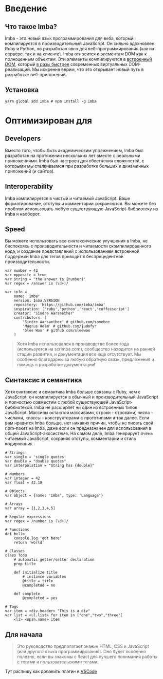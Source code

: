# Введение

## Что такое Imba?

Imba - это новый язык программирования для веба, который компилируется в производительный JavaScript. Он сильно вдохновлен Ruby и Python, но разработан явно для веб-программирования (как на сервере, так и на клиенте). Imba относится к элементам DOM как к полноценным объектам. Эти элементы компилируются в [встроенный DOM](/guides/advanced/performance), который [в разы быстрее](https://somebee.github.io/dom-reconciler-bench/index.html) современных виртуальных DOM-реализаций. Мы искренне верим, что это открывает новый путь в разработке веб-приложений.

## Установка

```
yarn global add imba # npm install -g imba
```

# Оптимизирован для

## Developers

Вместо того, чтобы быть академическим упражнением, Imba был разработан на протяжении нескольких лет вместе с реальными приложениями. Imba был настроен для облегчения сложностей, с которыми мы сталкиваемся при разработке больших и динамичных приложений (и сайтов).

## Interoperability
Imba компилируется в чистый и читаемый JavaScript. Ваше форматирование, отступы и комментарии сохраняются. Вы можете без проблем использовать любую существующую JavaScript-библиотеку из Imba и наоборот.

## Speed
Вы можете использовать все синтаксические улучшения в Imba, не беспокоясь о производительности и читаемости скомпилированного кода, и создание представлений с использованием встроенной поддержки Imba для тегов приводит к беспрецедентной производительности.

```imba
var number = 42
var opposite = true
var string = "the answer is {number}"
var regex = /answer is (\d+)/

var info =
    name: 'Imba'
    version: Imba.VERSION
    repository: 'https://github.com/imba/imba'
    inspiration: ['ruby','python','react','coffeescript']
    creator: 'Sindre Aarsaether'
    contributors: [
        'Sindre Aarsaether' # github.com/somebee
        'Magnus Holm' # github.com/judofyr
        'Slee Woo' # github.com/sleewoo
    ]
```

> Хотя Imba использовался в производстве более года (используется на scrimba.com), сообщество находится на ранней стадии развития, и документация все еще отсутствует. Мы особенно благодарны за любую обратную связь, предложения и помощь в разработке документации!


## Синтаксис и семантика

Хотя синтаксис и семантика Imba больше связаны с Ruby, чем с JavaScript, он компилируется в обычный и производительный JavaScript и полностью совместим с любой существующей JavaScript-библиотекой. Imba не расширяет ни один из встроенных типов JavaScript. Массивы остаются массивами, строки - строками, числа - числами, классы - конструкторами с прототипами и так далее. Если вам нравится Imba больше, нет никаких причин, чтобы не писать свой npm-пакет на Imba, даже если он предназначен для использования в общей JavaScript-экосистеме. На самом деле, Imba генерирует *очень* читаемый JavaScript, сохраняя отступы, комментарии и стиль кодирования.

```imba
# Strings
var single = 'single quotes'
var double = "double quotes"
var interpolation = "string has {double}"

# Numbers
var integer = 42
var float = 42.10

# Objects
var object = {name: 'Imba', type: 'Language'}

# Arrays
var array = [1,2,3,4,5]

# Regular expressions
var regex = /number is (\d+)/

# Functions
def hello
    console.log 'got here'
    return 'world'

# Classes
class Todo
    # automatic getter/setter declaration
    prop title

    def initialize title
        # instance variables
        @title = title
        @completed = no

    def complete
        @completed = yes

# Tags
var item = <div.header> "This is a div"
var list = <ul.list> for item in ["one","two","three"]
    <li> <span.name> item
```


## Для начала

> Это руководство предполагает знание HTML, CSS и JavaScript (или другого языка программирования). Оно будет особенно полезно, если вы знакомы с React для лучшего понимания работы с тегами и пользовательскими тегами.

Тут распишу как добавить плагин в [VSCode](https://github.com/somebee/vscode-imba)



